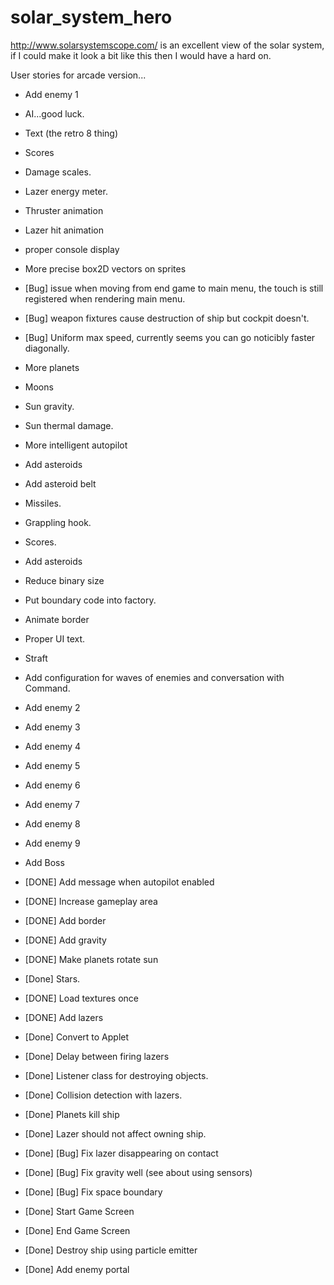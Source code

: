 solar_system_hero
=================

http://www.solarsystemscope.com/ is an excellent view of the solar system, if I could make it look a bit like this then I would have a hard on.

User stories for arcade version...

 - Add enemy 1
 - AI...good luck.
 - Text (the retro 8 thing)
 - Scores
 - Damage scales.
 - Lazer energy meter.
 - Thruster animation
 - Lazer hit animation
 - proper console display
 - More precise box2D vectors on sprites
 - [Bug] issue when moving from end game to main menu, the touch is still registered when rendering main menu.
 - [Bug] weapon fixtures cause destruction of ship but cockpit doesn't.
 - [Bug] Uniform max speed, currently seems you can go noticibly faster diagonally.
 - More planets
 - Moons
 - Sun gravity.
 - Sun thermal damage.
 - More intelligent autopilot
 - Add asteroids 
 - Add asteroid belt
 - Missiles.
 - Grappling hook.
 - Scores.
 - Add asteroids
 - Reduce binary size
 - Put boundary code into factory.
 - Animate border
 - Proper UI text.
 - Straft
 - Add configuration for waves of enemies and conversation with Command.
 - Add enemy 2
 - Add enemy 3
 - Add enemy 4
 - Add enemy 5
 - Add enemy 6
 - Add enemy 7
 - Add enemy 8
 - Add enemy 9
 - Add Boss





 - [DONE] Add message when autopilot enabled
 - [DONE] Increase gameplay area
 - [DONE] Add border
 - [DONE] Add gravity
 - [DONE] Make planets rotate sun
 - [Done] Stars.
 - [DONE] Load textures once
 - [DONE] Add lazers
 - [Done] Convert to Applet
 - [Done] Delay between firing lazers
 - [Done] Listener class for destroying objects.
 - [Done] Collision detection with lazers.
 - [Done] Planets kill ship
 - [Done] Lazer should not affect owning ship.
 - [Done] [Bug] Fix lazer disappearing on contact
 - [Done] [Bug] Fix gravity well (see about using sensors)
 - [Done] [Bug] Fix space boundary
 - [Done] Start Game Screen
 - [Done] End Game Screen
 - [Done] Destroy ship using particle emitter
 - [Done] Add enemy portal